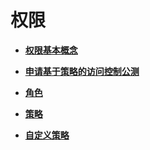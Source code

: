 # 权限<a name="iam_01_0015"></a>

-   **[权限基本概念](权限基本概念.md)**  

-   **[申请基于策略的访问控制公测](申请基于策略的访问控制公测.md)**  

-   **[角色](角色.md)**  

-   **[策略](策略.md)**  

-   **[自定义策略](自定义策略.md)**  


